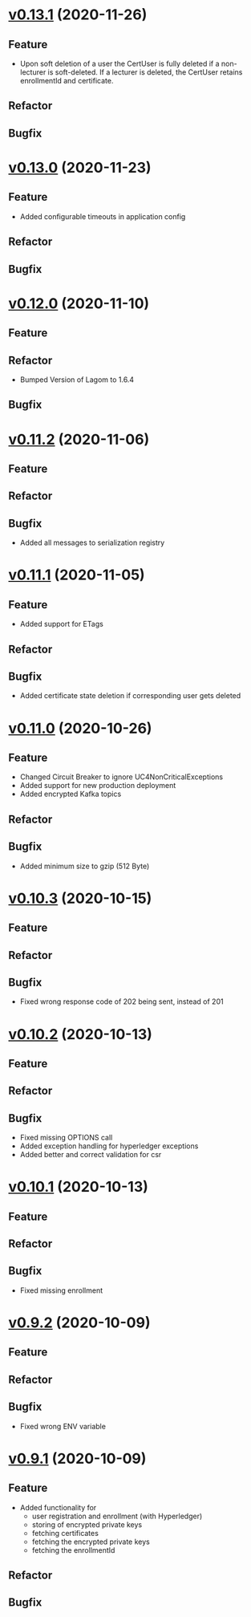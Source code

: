 # [v0.13.1](https://github.com/upb-uc4/University-Credits-4.0/compare/certificate-v0.13.0...certificate-v0.13.1) (2020-11-26)
## Feature
 - Upon soft deletion of a user the CertUser is fully deleted if a non-lecturer is soft-deleted. If a lecturer is deleted, the CertUser retains enrollmentId and certificate.
## Refactor
## Bugfix

# [v0.13.0](https://github.com/upb-uc4/University-Credits-4.0/compare/certificate-v0.12.0...certificate-v0.13.0) (2020-11-23)
## Feature
 - Added configurable timeouts in application config
## Refactor
## Bugfix

# [v0.12.0](https://github.com/upb-uc4/University-Credits-4.0/compare/certificate-v0.11.2...certificate-v0.12.0) (2020-11-10)
## Feature
## Refactor
 - Bumped Version of Lagom to 1.6.4
## Bugfix

# [v0.11.2](https://github.com/upb-uc4/University-Credits-4.0/compare/certificate-v0.11.1...certificate-v0.11.2) (2020-11-06)
## Feature
## Refactor
## Bugfix
 - Added all messages to serialization registry
 
# [v0.11.1](https://github.com/upb-uc4/University-Credits-4.0/compare/certificate-v0.11.0...certificate-v0.11.1) (2020-11-05)
## Feature
 - Added support for ETags
## Refactor
## Bugfix
 - Added certificate state deletion if corresponding user gets deleted

# [v0.11.0](https://github.com/upb-uc4/University-Credits-4.0/compare/certificate-v0.10.3...certificate-v0.11.0) (2020-10-26)
## Feature
 - Changed Circuit Breaker to ignore UC4NonCriticalExceptions
 - Added support for new production deployment
 - Added encrypted Kafka topics
## Refactor
## Bugfix
 - Added minimum size to gzip (512 Byte)

# [v0.10.3](https://github.com/upb-uc4/University-Credits-4.0/compare/certificate-v0.10.2...certificate-v0.10.3) (2020-10-15)
## Feature
## Refactor
## Bugfix
 - Fixed wrong response code of 202 being sent, instead of 201

# [v0.10.2](https://github.com/upb-uc4/University-Credits-4.0/compare/certificate-v0.10.1...certificate-v0.10.2) (2020-10-13)
## Feature
## Refactor
## Bugfix
 - Fixed missing OPTIONS call
 - Added exception handling for hyperledger exceptions
 - Added better and correct validation for csr

# [v0.10.1](https://github.com/upb-uc4/University-Credits-4.0/compare/certificate-v0.9.2...certificate-v0.10.1) (2020-10-13)
## Feature
## Refactor
## Bugfix
 - Fixed missing enrollment

# [v0.9.2](https://github.com/upb-uc4/University-Credits-4.0/compare/certificate-v0.9.1...certificate-v0.9.2) (2020-10-09)
## Feature
## Refactor
## Bugfix
 - Fixed wrong ENV variable


# [v0.9.1](https://github.com/upb-uc4/University-Credits-4.0/compare/certificate-v0.9.1...certificate-v0.9.1) (2020-10-09)
## Feature
 - Added functionality for 
    - user registration and enrollment (with Hyperledger)
    - storing of encrypted private keys
    - fetching certificates
    - fetching the encrypted private keys
    - fetching the enrollmentId
## Refactor
## Bugfix
